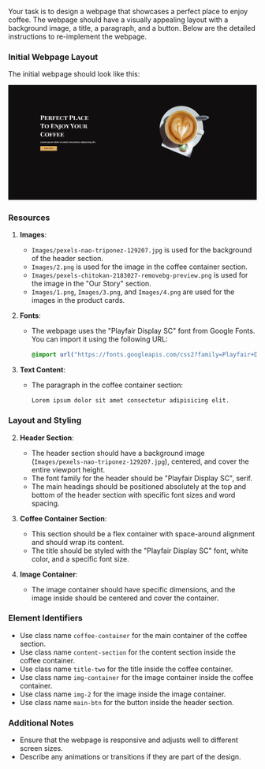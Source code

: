 
Your task is to design a webpage that showcases a perfect place to enjoy coffee. The webpage should have a visually appealing layout with a background image, a title, a paragraph, and a button. Below are the detailed instructions to re-implement the webpage.

### Initial Webpage Layout

The initial webpage should look like this:

![initial webpage](./_images/origin.png)

### Resources

1. **Images**:
   - `Images/pexels-nao-triponez-129207.jpg` is used for the background of the header section.
   - `Images/2.png` is used for the image in the coffee container section.
   - `Images/pexels-chitokan-2183027-removebg-preview.png` is used for the image in the "Our Story" section.
   - `Images/1.png`, `Images/3.png`, and `Images/4.png` are used for the images in the product cards.

2. **Fonts**:
   - The webpage uses the "Playfair Display SC" font from Google Fonts. You can import it using the following URL:
     ```css
     @import url("https://fonts.googleapis.com/css2?family=Playfair+Display+SC:wght@700&display=swap");
     ```

3. **Text Content**:
   - The paragraph in the coffee container section: 
     ```text
     Lorem ipsum dolor sit amet consectetur adipisicing elit.
     ```

### Layout and Styling

2. **Header Section**:
   - The header section should have a background image (`Images/pexels-nao-triponez-129207.jpg`), centered, and cover the entire viewport height.
   - The font family for the header should be "Playfair Display SC", serif.
   - The main headings should be positioned absolutely at the top and bottom of the header section with specific font sizes and word spacing.

3. **Coffee Container Section**:
   - This section should be a flex container with space-around alignment and should wrap its content.
   - The title should be styled with the "Playfair Display SC" font, white color, and a specific font size.
   
4. **Image Container**:
   - The image container should have specific dimensions, and the image inside should be centered and cover the container.

### Element Identifiers

- Use class name `coffee-container` for the main container of the coffee section.
- Use class name `content-section` for the content section inside the coffee container.
- Use class name `title-two` for the title inside the coffee container.
- Use class name `img-container` for the image container inside the coffee container.
- Use class name `img-2` for the image inside the image container.
- Use class name `main-btn` for the button inside the header section.

### Additional Notes

- Ensure that the webpage is responsive and adjusts well to different screen sizes.
- Describe any animations or transitions if they are part of the design.
